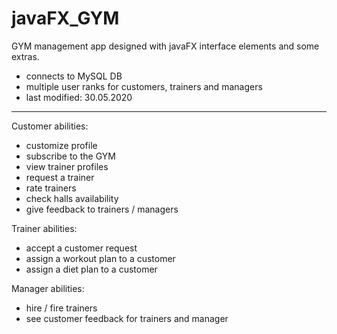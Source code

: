 # javaFX_GYM

GYM management app designed with javaFX interface elements and some extras.
- connects to MySQL DB
- multiple user ranks for customers, trainers and managers
- last modified: 30.05.2020
---------------------------------------------------------------------------
Customer abilities:
- customize profile
- subscribe to the GYM
- view trainer profiles
- request a trainer
- rate trainers
- check halls availability
- give feedback to trainers / managers

Trainer abilities:
- accept a customer request
- assign a workout plan to a customer
- assign a diet plan to a customer

Manager abilities:
- hire / fire trainers
- see customer feedback for trainers and manager
